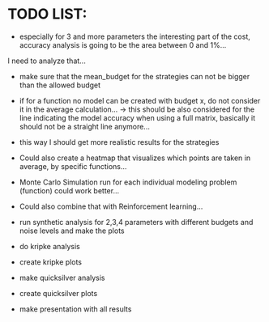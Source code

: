 # TODO LIST:

* especially for 3 and more parameters the interesting part of the cost, accuracy analysis is going to be the area between 0 and 1%...

I need to analyze that...

* make sure that the mean_budget for the strategies can not be bigger than the allowed budget

* if for a function no model can be created with budget x, do not consider it in the average calculation...
-> this should be also considered for the line indicating the model accuracy when using a full matrix, basically it should not be a straight line anymore...

* this way I should get more realistic results for the strategies

* Could also create a heatmap that visualizes which points are taken in average, by specific functions...

* Monte Carlo Simulation run for each individual modeling problem (function) could work better...
* Could also combine that with Reinforcement learning...

* run synthetic analysis for 2,3,4 parameters with different budgets and noise levels and make the plots

* do kripke analysis
* create kripke plots
* make quicksilver analysis
* create quicksilver plots

* make presentation with all results